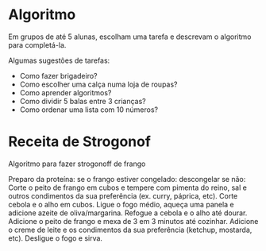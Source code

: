 # Algoritmo

Em grupos de até 5 alunas, escolham uma tarefa e descrevam o algoritmo para completá-la.

Algumas sugestões de tarefas:

- Como fazer brigadeiro?
- Como escolher uma calça numa loja de roupas?
- Como aprender algoritmos?
- Como dividir 5 balas entre 3 crianças?
- Como ordenar uma lista com 10 números?



# Receita de Strogonof 

Algoritmo para fazer strogonoff de frango

Preparo da proteína:
se o frango estiver congelado: descongelar
se não: 
Corte o peito de frango em cubos e tempere com pimenta do reino, sal e outros condimentos da sua preferência (ex. curry, páprica, etc).
Corte cebola e o alho em cubos.
Ligue o fogo médio, aqueça uma panela e adicione azeite de oliva/margarina.
Refogue a cebola e o alho até dourar.
Adicione o peito de frango e mexa de 3 em 3 minutos até cozinhar.
Adicione o creme de leite e os condimentos da sua preferência (ketchup, mostarda, etc).
Desligue o fogo e sirva.
